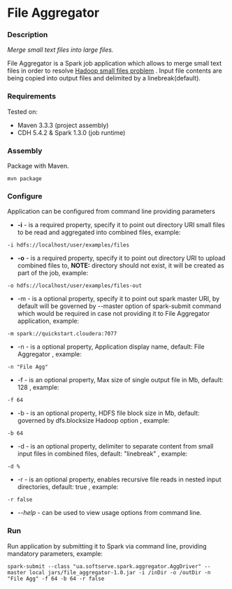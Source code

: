 File Aggregator
===============

### Description
*Merge small text files into large files.*

File Aggregator is a Spark job application which allows to merge small text files in order to resolve [Hadoop small files problem](http://blog.cloudera.com/blog/2009/02/the-small-files-problem/) . Input file contents are being copied into output files and delimited by a linebreak(default). 

### Requirements
Tested on:

* Maven 3.3.3 (project assembly)
* CDH 5.4.2 & Spark 1.3.0 (job runtime)


### Assembly
Package with Maven.  

```
mvn package
```

### Configure
Application can be configured from command line providing parameters

* **-i** - is a required property, specify it to point out directory URI small files to be read and aggregated into combined files, example:
```
-i hdfs://localhost/user/examples/files
```
* **-o** - is a required property, specify it to point out directory URI to upload combined files to, **NOTE:** directory should not exist, it will be created as part of the job, example:
```
-o hdfs://localhost/user/examples/files-out
```
* -m - is a optional property, specify it to point out spark master URI, by default will be governed by --master option of spark-submit command which would be required in case not providing it to File Aggregator application, example: 
```
-m spark://quickstart.cloudera:7077
```
* -n - is a optional property, Application display name, default: File Aggregator , example:
```
-n "File Agg"
```

* -f - is an optional property, Max size of single output file in Mb, default: 128 , example:
```
-f 64
```
* -b - is an optional property, HDFS file block size in Mb, default: governed by dfs.blocksize Hadoop option , example:
```
-b 64
```
* -d - is an optional property, delimiter to separate content from small input files in combined files, default: "linebreak" , example:
```
-d %
```
* -r - is an optional property, enables recursive file reads in nested input directories, default: true , example:
```
-r false
```
* *--help* - can be used to view usage options from command line.

### Run
Run application by submitting it to Spark via command line, providing mandatory parameters, example:

``` 
spark-submit --class "ua.softserve.spark.aggregator.AggDriver" --master local jars/file_aggregator-1.0.jar -i /inDir -o /outDir -n "File Agg" -f 64 -b 64 -r false
```